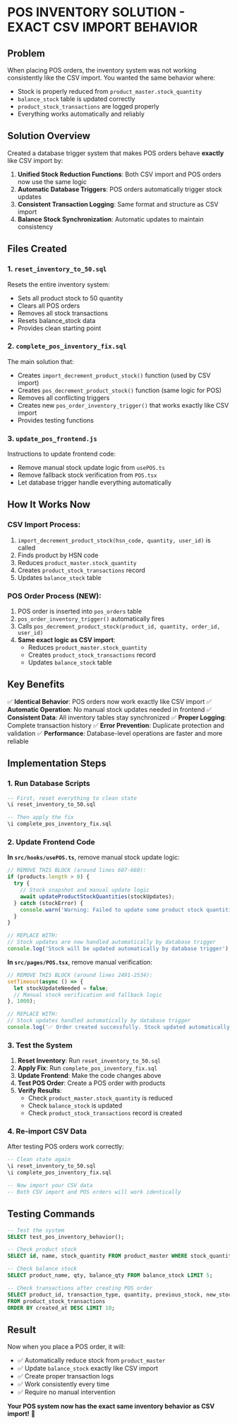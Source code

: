 # POS INVENTORY SOLUTION - EXACT CSV IMPORT BEHAVIOR

## Problem
When placing POS orders, the inventory system was not working consistently like the CSV import. You wanted the same behavior where:
- Stock is properly reduced from `product_master.stock_quantity`
- `balance_stock` table is updated correctly
- `product_stock_transactions` are logged properly
- Everything works automatically and reliably

## Solution Overview
Created a database trigger system that makes POS orders behave **exactly** like CSV import by:

1. **Unified Stock Reduction Functions**: Both CSV import and POS orders now use the same logic
2. **Automatic Database Triggers**: POS orders automatically trigger stock updates
3. **Consistent Transaction Logging**: Same format and structure as CSV import
4. **Balance Stock Synchronization**: Automatic updates to maintain consistency

## Files Created

### 1. `reset_inventory_to_50.sql`
Resets the entire inventory system:
- Sets all product stock to 50 quantity
- Clears all POS orders
- Removes all stock transactions
- Resets balance_stock data
- Provides clean starting point

### 2. `complete_pos_inventory_fix.sql`
The main solution that:
- Creates `import_decrement_product_stock()` function (used by CSV import)
- Creates `pos_decrement_product_stock()` function (same logic for POS)
- Removes all conflicting triggers
- Creates new `pos_order_inventory_trigger()` that works exactly like CSV import
- Provides testing functions

### 3. `update_pos_frontend.js`
Instructions to update frontend code:
- Remove manual stock update logic from `usePOS.ts`
- Remove fallback stock verification from `POS.tsx`
- Let database trigger handle everything automatically

## How It Works Now

### CSV Import Process:
1. `import_decrement_product_stock(hsn_code, quantity, user_id)` is called
2. Finds product by HSN code
3. Reduces `product_master.stock_quantity`
4. Creates `product_stock_transactions` record
5. Updates `balance_stock` table

### POS Order Process (NEW):
1. POS order is inserted into `pos_orders` table
2. `pos_order_inventory_trigger()` automatically fires
3. Calls `pos_decrement_product_stock(product_id, quantity, order_id, user_id)`
4. **Same exact logic as CSV import**:
   - Reduces `product_master.stock_quantity`
   - Creates `product_stock_transactions` record
   - Updates `balance_stock` table

## Key Benefits

✅ **Identical Behavior**: POS orders now work exactly like CSV import
✅ **Automatic Operation**: No manual stock updates needed in frontend
✅ **Consistent Data**: All inventory tables stay synchronized
✅ **Proper Logging**: Complete transaction history
✅ **Error Prevention**: Duplicate protection and validation
✅ **Performance**: Database-level operations are faster and more reliable

## Implementation Steps

### 1. Run Database Scripts
```sql
-- First, reset everything to clean state
\i reset_inventory_to_50.sql

-- Then apply the fix
\i complete_pos_inventory_fix.sql
```

### 2. Update Frontend Code

**In `src/hooks/usePOS.ts`**, remove manual stock update logic:
```typescript
// REMOVE THIS BLOCK (around lines 607-660):
if (products.length > 0) {
  try {
    // Stock snapshot and manual update logic
    await updateProductStockQuantities(stockUpdates);
  } catch (stockError) {
    console.warn('Warning: Failed to update some product stock quantities:', stockError);
  }
}

// REPLACE WITH:
// Stock updates are now handled automatically by database trigger
console.log('Stock will be updated automatically by database trigger');
```

**In `src/pages/POS.tsx`**, remove manual verification:
```typescript
// REMOVE THIS BLOCK (around lines 2491-2534):
setTimeout(async () => {
  let stockUpdateNeeded = false;
  // Manual stock verification and fallback logic
}, 1000);

// REPLACE WITH:
// Stock updates handled automatically by database trigger
console.log('✅ Order created successfully. Stock updated automatically by database trigger.');
```

### 3. Test the System

1. **Reset Inventory**: Run `reset_inventory_to_50.sql`
2. **Apply Fix**: Run `complete_pos_inventory_fix.sql`
3. **Update Frontend**: Make the code changes above
4. **Test POS Order**: Create a POS order with products
5. **Verify Results**:
   - Check `product_master.stock_quantity` is reduced
   - Check `balance_stock` is updated
   - Check `product_stock_transactions` record is created

### 4. Re-import CSV Data
After testing POS orders work correctly:
```sql
-- Clean state again
\i reset_inventory_to_50.sql
\i complete_pos_inventory_fix.sql

-- Now import your CSV data
-- Both CSV import and POS orders will work identically
```

## Testing Commands

```sql
-- Test the system
SELECT test_pos_inventory_behavior();

-- Check product stock
SELECT id, name, stock_quantity FROM product_master WHERE stock_quantity > 0 LIMIT 5;

-- Check balance stock
SELECT product_name, qty, balance_qty FROM balance_stock LIMIT 5;

-- Check transactions after creating POS order
SELECT product_id, transaction_type, quantity, previous_stock, new_stock, source 
FROM product_stock_transactions 
ORDER BY created_at DESC LIMIT 10;
```

## Result
Now when you place a POS order, it will:
- ✅ Automatically reduce stock from `product_master`
- ✅ Update `balance_stock` exactly like CSV import
- ✅ Create proper transaction logs
- ✅ Work consistently every time
- ✅ Require no manual intervention

**Your POS system now has the exact same inventory behavior as CSV import!** 🎉 